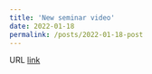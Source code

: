 ```yaml
---
title: 'New seminar video'
date: 2022-01-18
permalink: /posts/2022-01-18-post
---
```


URL [link](https://youtu.be/roeQALfWeJ0)